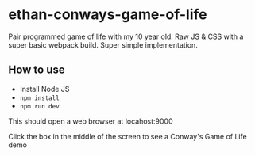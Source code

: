 # ethan-conways-game-of-life
Pair programmed game of life with my 10 year old.
Raw JS & CSS with a super basic webpack build.
Super simple implementation.

## How to use

* Install Node JS
* `npm install`
* `npm run dev`

This should open a web browser at locahost:9000

Click the box in the middle of the screen to see a Conway's Game of Life demo
